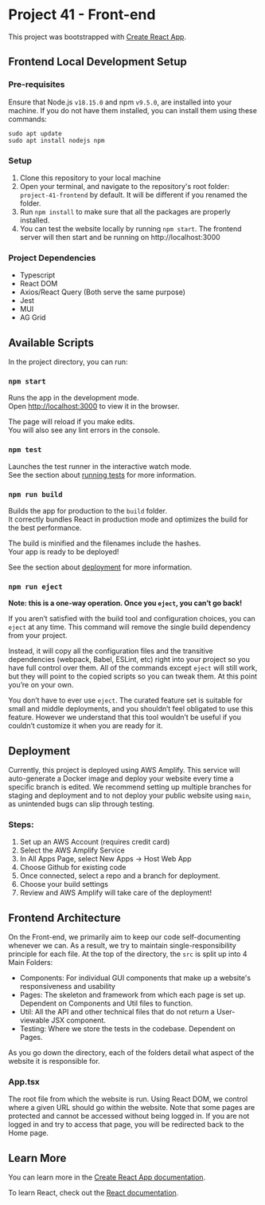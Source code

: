 # Project 41 - Front-end

This project was bootstrapped with [Create React App](https://github.com/facebook/create-react-app).

## Frontend Local Development Setup

### Pre-requisites
Ensure that Node.js `v18.15.0` and npm `v9.5.0`, are installed into your machine.
If you do not have them installed, you can install them using these commands:
```
sudo apt update
sudo apt install nodejs npm
```

### Setup
1. Clone this repository to your local machine
2. Open your terminal, and navigate to the repository's root folder: `project-41-frontend` by default. It will be different if you renamed the folder.
3. Run `npm install` to make sure that all the packages are properly installed.
4. You can test the website locally by running `npm start`. The frontend server will then start and be running on http://localhost:3000

### Project Dependencies
- Typescript
- React DOM
- Axios/React Query (Both serve the same purpose)
- Jest
- MUI
- AG Grid
    
## Available Scripts

In the project directory, you can run:

### `npm start`

Runs the app in the development mode.\
Open [http://localhost:3000](http://localhost:3000) to view it in the browser.

The page will reload if you make edits.\
You will also see any lint errors in the console.

### `npm test`

Launches the test runner in the interactive watch mode.\
See the section about [running tests](https://facebook.github.io/create-react-app/docs/running-tests) for more information.

### `npm run build`

Builds the app for production to the `build` folder.\
It correctly bundles React in production mode and optimizes the build for the best performance.

The build is minified and the filenames include the hashes.\
Your app is ready to be deployed!

See the section about [deployment](https://facebook.github.io/create-react-app/docs/deployment) for more information.

### `npm run eject`

**Note: this is a one-way operation. Once you `eject`, you can’t go back!**

If you aren’t satisfied with the build tool and configuration choices, you can `eject` at any time. This command will remove the single build dependency from your project.

Instead, it will copy all the configuration files and the transitive dependencies (webpack, Babel, ESLint, etc) right into your project so you have full control over them. All of the commands except `eject` will still work, but they will point to the copied scripts so you can tweak them. At this point you’re on your own.

You don’t have to ever use `eject`. The curated feature set is suitable for small and middle deployments, and you shouldn’t feel obligated to use this feature. However we understand that this tool wouldn’t be useful if you couldn’t customize it when you are ready for it.

## Deployment
Currently, this project is deployed using AWS Amplify. This service will auto-generate a Docker image and deploy your website every time a specific branch is edited. We recommend setting up multiple branches for staging and deployment and to not deploy your public website using `main`, as unintended bugs can slip through testing.

### Steps:
1. Set up an AWS Account (requires credit card)
2. Select the AWS Amplify Service
3. In All Apps Page, select New Apps -> Host Web App
4. Choose Github for existing code
5. Once connected, select a repo and a branch for deployment.
6. Choose your build settings
7. Review and AWS Amplify will take care of the deployment!

## Frontend Architecture
On the Front-end, we primarily aim to keep our code self-documenting whenever we can. As a result, we try to maintain single-responsibility principle for each file. At the top of the directory, the `src` is split up into 4 Main Folders:
- Components: For individual GUI components that make up a website's responsiveness and usability
- Pages: The skeleton and framework from which each page is set up. Dependent on Components and Util files to function.
- Util: All the API and other technical files that do not return a User-viewable JSX component.
- Testing: Where we store the tests in the codebase. Dependent on Pages.

As you go down the directory, each of the folders detail what aspect of the website it is responsible for.

### App.tsx
The root file from which the website is run. Using React DOM, we control where a given URL should go within the website. Note that some pages are protected and cannot be accessed without being logged in. If you are not logged in and try to access that page, you will be redirected back to the Home page.

## Learn More

You can learn more in the [Create React App documentation](https://facebook.github.io/create-react-app/docs/getting-started).

To learn React, check out the [React documentation](https://reactjs.org/).
